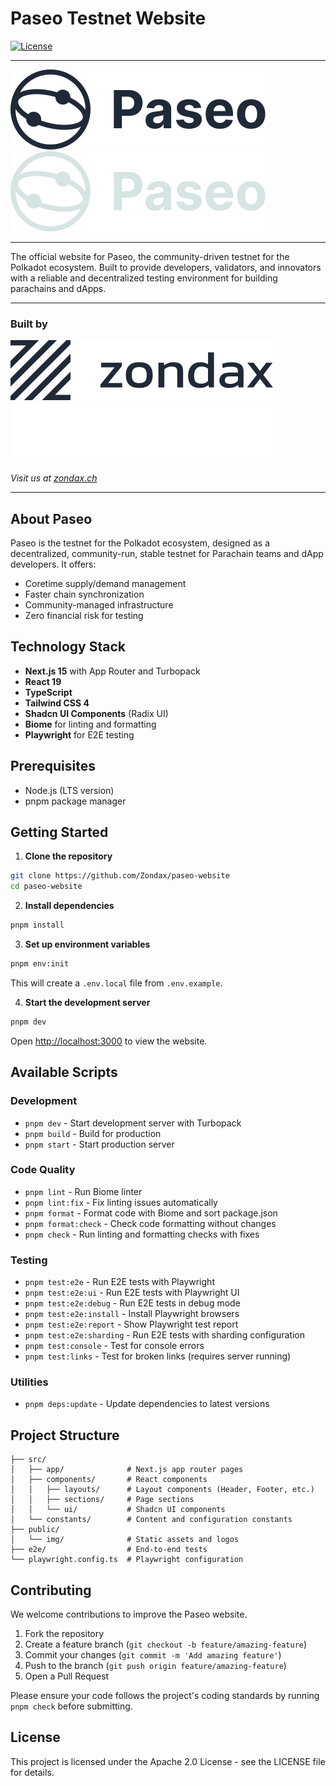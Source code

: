 # Paseo Testnet Website

[![License](https://img.shields.io/badge/License-Apache%202.0-blue.svg)](https://opensource.org/licenses/Apache-2.0)

---

![paseo_light](public/img/logos/full/light/paseo.svg#gh-light-mode-only)
![paseo_dark](public/img/logos/full/dark/paseo.svg#gh-dark-mode-only)

---

The official website for Paseo, the community-driven testnet for the Polkadot ecosystem. Built to provide developers, validators, and innovators with a reliable and decentralized testing environment for building parachains and dApps.

---

### Built by

![zondax_light](public/img/logos/full/light/zondax.svg#gh-light-mode-only)
![zondax_dark](public/img/logos/full/dark/zondax.svg#gh-dark-mode-only)

_Visit us at [zondax.ch](https://zondax.ch)_

---

## About Paseo

Paseo is the testnet for the Polkadot ecosystem, designed as a decentralized, community-run, stable testnet for Parachain teams and dApp developers. It offers:

- Coretime supply/demand management
- Faster chain synchronization
- Community-managed infrastructure
- Zero financial risk for testing

## Technology Stack

- **Next.js 15** with App Router and Turbopack
- **React 19**
- **TypeScript**
- **Tailwind CSS 4**
- **Shadcn UI Components** (Radix UI)
- **Biome** for linting and formatting
- **Playwright** for E2E testing

## Prerequisites

- Node.js (LTS version)
- pnpm package manager

## Getting Started

1. **Clone the repository**

```bash
git clone https://github.com/Zondax/paseo-website
cd paseo-website
```

2. **Install dependencies**

```bash
pnpm install
```

3. **Set up environment variables**

```bash
pnpm env:init
```

This will create a `.env.local` file from `.env.example`.

4. **Start the development server**

```bash
pnpm dev
```

Open [http://localhost:3000](http://localhost:3000) to view the website.

## Available Scripts

### Development
- `pnpm dev` - Start development server with Turbopack
- `pnpm build` - Build for production
- `pnpm start` - Start production server

### Code Quality
- `pnpm lint` - Run Biome linter
- `pnpm lint:fix` - Fix linting issues automatically
- `pnpm format` - Format code with Biome and sort package.json
- `pnpm format:check` - Check code formatting without changes
- `pnpm check` - Run linting and formatting checks with fixes

### Testing
- `pnpm test:e2e` - Run E2E tests with Playwright
- `pnpm test:e2e:ui` - Run E2E tests with Playwright UI
- `pnpm test:e2e:debug` - Run E2E tests in debug mode
- `pnpm test:e2e:install` - Install Playwright browsers
- `pnpm test:e2e:report` - Show Playwright test report
- `pnpm test:e2e:sharding` - Run E2E tests with sharding configuration
- `pnpm test:console` - Test for console errors
- `pnpm test:links` - Test for broken links (requires server running)

### Utilities
- `pnpm deps:update` - Update dependencies to latest versions

## Project Structure

```
├── src/
│   ├── app/              # Next.js app router pages
│   ├── components/       # React components
│   │   ├── layouts/      # Layout components (Header, Footer, etc.)
│   │   ├── sections/     # Page sections
│   │   └── ui/           # Shadcn UI components
│   └── constants/        # Content and configuration constants
├── public/
│   └── img/              # Static assets and logos
├── e2e/                  # End-to-end tests
└── playwright.config.ts  # Playwright configuration
```

## Contributing

We welcome contributions to improve the Paseo website.

1. Fork the repository
2. Create a feature branch (`git checkout -b feature/amazing-feature`)
3. Commit your changes (`git commit -m 'Add amazing feature'`)
4. Push to the branch (`git push origin feature/amazing-feature`)
5. Open a Pull Request

Please ensure your code follows the project's coding standards by running `pnpm check` before submitting.

## License

This project is licensed under the Apache 2.0 License - see the LICENSE file for details.
